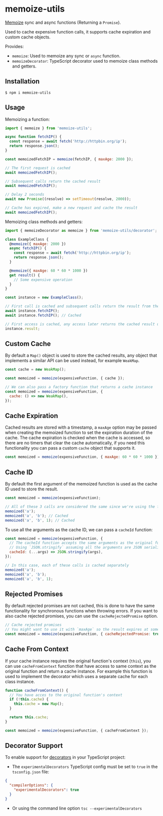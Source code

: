 # memoize-utils

[Memoize](https://en.wikipedia.org/wiki/Memoization) sync and async functions (Returning a `Promise`).

Used to cache expensive function calls, it supports cache expiration and custom cache objects.

Provides:

- `memoize`: Used to memoize any sync or `async` function.
- `memoizeDecorator`: TypeScript decorator used to memoize class methods and getters.

## Installation

```
$ npm i memoize-utils
```

## Usage

Memoizing a function:

```js
import { memoize } from 'memoize-utils';

async function fetchIP() {
  const response = await fetch('http://httpbin.org/ip');
  return response.json();
}

const memoizedFetchIP = memoize(fetchIP, { maxAge: 2000 });

// The first request is cached
await memoizedFetchIP();

// Subsequent calls return the cached result
await memoizedFetchIP();

// Delay 2 seconds
await new Promise((resolve) => setTimeout(resolve, 2000));

// Cache has expired, make a new request and cache the result
await memoizedFetchIP();
```

Memoizing class methods and getters:

```js
import { memoizeDecorator as memoize } from 'memoize-utils/decorator';

class ExampleClass {
  @memoize({ maxAge: 2000 })
  async fetchIP() {
    const response = await fetch('http://httpbin.org/ip');
    return response.json();
  }

  @memoize({ maxAge: 60 * 60 * 1000 })
  get result() {
    // Some expensive operation
  }
}

const instance = new ExampleClass();

// First call is cached and subsequent calls return the result from the cache until expiration
await instance.fetchIP();
await instance.fetchIP(); // Cached

// First access is cached, any access later returns the cached result until expiration
instance.result;
```

## Custom Cache

By default a `Map()` object is used to store the cached results, any object that implements a similar API can be used instead, for example `WeakMap`.

```js
const cache = new WeakMap();

const memoized = memoize(expensiveFunction, { cache });

// We can also pass a factory function that returns a cache instance
const memoized = memoize(expensiveFunction, {
  cache: () => new WeakMap(),
});
```

## Cache Expiration

Cached results are stored with a timestamp, a `maxAge` option may be passed when creating the memoized function to set the expiration duration of the cache.
The cache expiration is checked when the cache is accessed, so there are no timers that clear the cache automatically, if you need this functionality you can pass a custom `cache` object that supports it.

```js
const memoized = memoize(expensiveFunction, { maxAge: 60 * 60 * 1000 }); // Cache results for 1 hour
```

## Cache ID

By default the first argument of the memoized function is used as the cache ID used to store the result.

```js
const memoized = memoize(expensiveFunction);

// All of these 3 calls are considered the same since we're using the first argument as the cache ID
memoized('a');
memoized('a', 'b'); // Cached
memoized('a', 'b', 1); // Cached
```

To use all the arguments as the cache ID, we can pass a `cacheId` function:

```js
const memoized = memoize(expensiveFunction, {
  // The cacheId function accepts the same arguments as the original function
  // Using `JSON.stringify` assuming all the arguments are JSON serializable
  cacheId: (...args) => JSON.stringify(args),
});

// In this case, each of these calls is cached separately
memoized('a');
memoized('a', 'b');
memoized('a', 'b', 1);
```

## Rejected Promises

By default rejected promises are not cached, this is done to have the same functionality for synchronous functions when throwing errors.
If you want to also cache rejected promises, you can use the `cacheRejectedPromise` option.

```js
// Cache rejected promises
// You might want to use it with `maxAge` so the result expires at some point and the function call is retried
const memoized = memoize(expensiveFunction, { cacheRejectedPromise: true });
```

## Cache From Context

If your cache instance requires the original function's context (`this`), you can use `cacheFromContext` function that have access to same context as the original function and return a cache instance.
For example this function is used to implement the decorator which uses a separate cache for each class instance.

```js
function cacheFromContext() {
  // You have acces to the original function's context
  if (!this.cache) {
    this.cache = new Map();
  }

  return this.cache;
}

const memoized = memoize(expensiveFunction, { cacheFromContext });
```

## Decorator Support

To enable support for [decorators](https://www.typescriptlang.org/docs/handbook/decorators.html) in your TypeScript project:

- The `experimentalDecorators` TypeScript config must be set to `true` in the `tsconfig.json` file:

```json
{
  "compilerOptions": {
    "experimentalDecorators": true
  }
}
```

- Or using the command line option `tsc --experimentalDecorators`
